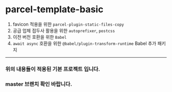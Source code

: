 # parcel-template-basic

1. favicon 적용을 위한 `parcel-plugin-static-files-copy`
2. 공급 업체 접두사 활용을 위한 `autoprefixer`, `postcss` 
3. 이전 버전 호환을 위한 `Babel`
4. `await async` 호환을 위한 `@babel/plugin-transform-runtime` Babel 추가 패키지
---
### 위의 내용들이 적용된 기본 프로젝트 입니다. 
### master 브랜치 확인 바랍니다.
